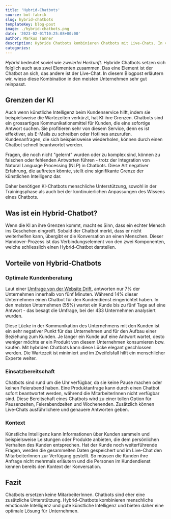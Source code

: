 ```yaml
---
title: 'Hybrid-Chatbots'
source: bot-fabrik
slug: hybrid-chatbots
templateKey: blog-post
image: ./hybrid-chatbots.png
date: '2023-02-01T10:25:08+00:00'
author: Markus Tanner
description: Hybride Chatbots kombinieren Chatbots mit Live-Chats. In vielen Fällen macht diese Kombination Sinn.
categories:
---
```


_Hybrid_ bedeutet soviel wie _zweierlei Herkunft_. Hybride Chatbots setzen sich folglich auch aus zwei Elementen zusammen. Das eine Element ist der Chatbot an sich, das andere ist der Live-Chat. In diesem Blogpost erläutern wir, wieso diese Kombination in den meisten Unternehmen sehr gut reinpasst.

## Grenzen der KI

Auch wenn künstliche Intelligenz beim Kundenservice hilft, indem sie beispielsweise die Wartezeiten verkürzt, hat KI ihre Grenzen. Chatbots sind ein grossartiges Kommunikationsmittel für Kunden, die eine sofortige Antwort suchen. Sie profitieren sehr von diesem Service, denn es ist effektiver, als E-Mails zu schreiben oder Hotlines anzurufen. Kundenanfragen, die sich beispielsweise wiederholen, können durch einen Chatbot schnell beantwortet werden.

Fragen, die noch nicht "gelernt" wurden oder zu komplex sind, können zu falschen oder fehlenden Antworten führen - trotz der Integration von Natural Language Processing (NLP) in Chatbots. Diese Art negativer Erfahrung, die auftreten könnte, stellt eine signifikante Grenze der künstlichen Intelligenz dar.

Daher benötigen KI-Chatbots menschliche Unterstützung, sowohl in der Trainingsphase als auch bei der kontinuierlichen Anpassungen des Wissens eines Chatbots.

## Was ist ein Hybrid-Chatbot?

Wenn die KI an ihre Grenzen kommt, macht es Sinn, dass ein echter Mensch ins Geschehen eingreift. Sobald der Chatbot merkt, dass er nicht weiterhelfen kann, übergibt er die Konversation an einen Menschen. Dieser Handover-Prozess ist das Verbindungselement von den zwei Komponenten, welche schliesslich einen Hybrid-Chatbot darstellen.

## Vorteile von Hybrid-Chatbots

### Optimale Kundenberatung

Laut einer [Umfrage von der Website Drift](https://rileyandyou.com/2020/11/09/making-the-most-of-live-chat/), antworten nur 7% der Unternehmen innerhalb von fünf Minuten. Während 14% dieser Unternehmen einen Chatbot für den Kundendienst eingerichtet haben. In den meisten Unternehmen (55%) wartet ein Kunde bis zu fünf Tage auf eine Antwort - das besagt die Umfrage, bei der 433 Unternehmen analysiert wurden.

Diese Lücke in der Kommunikation des Unternehmens mit den Kunden ist ein sehr negativer Punkt für das Unternehmen und für den Aufbau einer Beziehung zum Kunden. Je länger ein Kunde auf eine Antwort wartet, desto weniger möchte er ein Produkt von diesem Unternehmen konsumieren bzw. kaufen. Mit hybriden Chatbots kann diese Lücke elegant geschlossen werden. Die Wartezeit ist minimiert und im Zweifelsfall hilft ein menschlicher Experte weiter.

### Einsatzbereitschaft

Chatbots sind rund um die Uhr verfügbar, da sie keine Pause machen oder keinen Feierabend haben. Eine Produktanfrage kann durch einen Chatbot sofort beantwortet werden, während die MitarbeiterInnen nicht verfügbar sind. Diese Bereitschaft eines Chatbots wird zu einer tollen Option für Pausenzeiten, Feierabendzeiten und Wochenenden. Zusätzlich können Live-Chats ausführlichere und genauere Antworten geben.

### Kontext

Künstliche Intelligenz kann Informationen über Kunden sammeln und beispielsweise Leistungen oder Produkte anbieten, die dem persönlichen Verhalten des Kunden entsprechen. Hat der Kunde noch weiterführende Fragen, werden die gesammelten Daten gespeichert und im Live-Chat den MitarbeiterInnen zur Verfügung gestellt. So müssen die Kunden ihre Anfrage nicht mehrmals erläutern und die Personen im Kundendienst kennen bereits den Kontext der Konversation.

## Fazit

Chatbots ersetzen keine MitarbeiterInnen. Chatbots sind eher eine zusätzliche Unterstützung. Hybrid-Chatbots kombinieren menschliche emotionale Intelligenz und gute künstliche Intelligenz und bieten daher eine optimale Lösung für Unternehmen.
